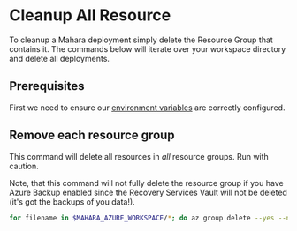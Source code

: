 # Cleanup All Resource

To cleanup a Mahara deployment simply delete the Resource Group that
contains it. The commands below will iterate over your workspace
directory and delete all deployments.

## Prerequisites

First we need to ensure our [environment variables](./Environment-Variables.md) are correctly configured.

## Remove each resource group

This command will delete all resources in *all* resource groups. Run
with caution.

Note, that this command will not fully delete the resource group if
you have Azure Backup enabled since the Recovery Services Vault will
not be deleted (it's got the backups of you data!).

``` bash
for filename in $MAHARA_AZURE_WORKSPACE/*; do az group delete --yes --name $(basename $filename) --no-wait; done
```
